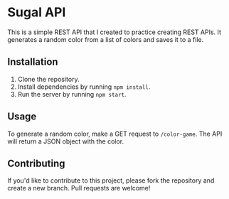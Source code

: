 # Sugal API

This is a simple REST API that I created to practice creating REST APIs. It generates a random color from a list of colors and saves it to a file.

## Installation

1. Clone the repository.
2. Install dependencies by running `npm install`.
3. Run the server by running `npm start`.

## Usage

To generate a random color, make a GET request to `/color-game`. The API will return a JSON object with the color.

## Contributing

If you'd like to contribute to this project, please fork the repository and create a new branch. Pull requests are welcome!

